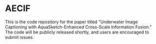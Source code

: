 # AECIF
This is the code repository for the paper titled "Underwater Image Captioning with AquaSketch-Enhanced Cross-Scale Information Fusion." The code will be publicly released shortly, and users are encouraged to submit issues.


